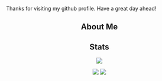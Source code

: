 
Thanks for visiting my github profile. Have a great day ahead!
  
<h2 align="center">  About Me </h2>
  
<h2 align="center"> Stats </h2>
<p align="center">
<img src="https://github-readme-streak-stats.herokuapp.com/?user=barius13&theme=tokyonight">
</p>
  <p align="center">
    <img src="https://github-profile-trophy.vercel.app/?username=barius13&theme=dracula">
    <img src="https://github-readme-stats.vercel.app/api?username=barius13&theme=tokyonight">
  </p>
  
